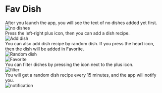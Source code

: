# Fav Dish  
After you launch the app, you will see the text of no dishes added yet first.  
![no dishes](https://github.com/ConnorWuProjects/FavDish/blob/master/screenshots/No%20dishes.png?raw=true)   
Press the left-right plus icon, then you can add a dish recipe.    
![Add dish](https://github.com/ConnorWuProjects/FavDish/blob/master/screenshots/Add%20dish.png?raw=true)  
You can also add dish recipe by random dish. If you press the heart icon, then the dish will be added in Favorite.    
![Random dish](https://github.com/ConnorWuProjects/FavDish/blob/master/screenshots/Random%20dish.png?raw=true)  
![Favorite](https://github.com/ConnorWuProjects/FavDish/blob/master/screenshots/favorite.png?raw=true)  
You can filter dishes by pressing the icon next to the plus icon.  
![filter](https://github.com/ConnorWuProjects/FavDish/blob/master/screenshots/filter.png?raw=true)  
You will get a random dish recipe every 15 minutes, and the app will notify you.  
![notification](https://github.com/ConnorWuProjects/FavDish/blob/master/screenshots/notification.png?raw=true)


